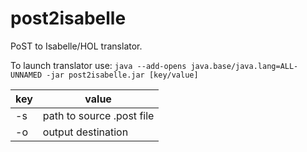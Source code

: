 # post2isabelle
PoST to Isabelle/HOL translator.

To launch translator use: ``java --add-opens java.base/java.lang=ALL-UNNAMED -jar post2isabelle.jar [key/value]``

| key | value                     |
|-----|---------------------------|
| -s  | path to source .post file |
| -o  | output destination        |
